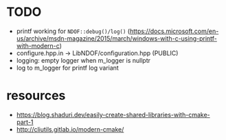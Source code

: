 # TODO
* printf working for `NDOF::debug()/log()` (https://docs.microsoft.com/en-us/archive/msdn-magazine/2015/march/windows-with-c-using-printf-with-modern-c)
* configure.hpp.in -> LibNDOF/configuration.hpp (PUBLIC)
* logging: empty logger when m_logger is nullptr
* log to m_logger for printf log variant
# resources
* https://blog.shaduri.dev/easily-create-shared-libraries-with-cmake-part-1 
* http://cliutils.gitlab.io/modern-cmake/
